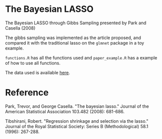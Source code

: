 # The Bayesian LASSO
The Bayesian LASSO through Gibbs Sampling presented by Park and Casella (2008)

The gibbs sampling was implemented as the article proposed, and compared it with the traditional lasso on the `glmnet` package in a toy example. 

`functions.R` has all the functions used and `paper_example.R` has a example of how to use all functions.

The data used is available [here](https://raw.githubusercontent.com/dimassores/bayesianlasso/master/Diabetes.txt).

# Reference 

Park, Trevor, and George Casella. "The bayesian lasso." Journal of the American Statistical Association 103.482 (2008): 681-686.

Tibshirani, Robert. "Regression shrinkage and selection via the lasso." Journal of the Royal Statistical Society: Series B (Methodological) 58.1 (1996): 267-288.
